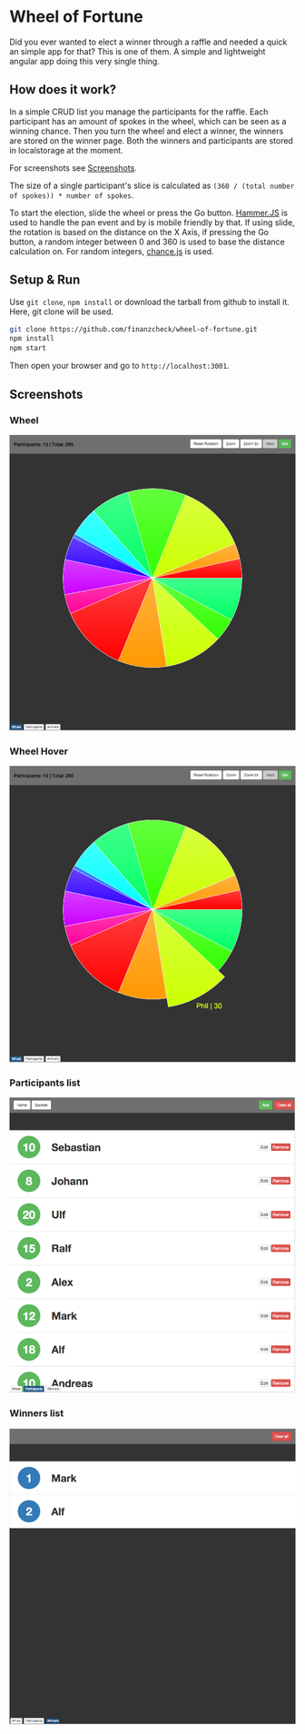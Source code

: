 # Wheel of Fortune
Did you ever wanted to elect a winner through a raffle and needed a quick an simple app for that? This is one of them. A simple and lightweight angular app doing this very single thing.

## How does it work?
In a simple CRUD list you manage the participants for the raffle. Each participant has an amount of spokes in the wheel, which can be seen as a winning chance. Then you turn the wheel and elect a winner, the winners are stored on the winner page. Both the winners and participants are stored in localstorage at the moment.

For screenshots see [Screenshots](#screenshots).

The size of a single participant's slice is calculated as `(360 / (total number of spokes)) * number of spokes`.

To start the election, slide the wheel or press the Go button. [Hammer.JS](http://hammerjs.github.io/) is used to handle the pan event and by is mobile friendly by  that. If using slide, the rotation is based on the distance on the X Axis, if pressing the Go button, a random integer between 0 and 360 is used to base the distance calculation on. For random integers, [chance.js](http://chancejs.com/) is used.

## Setup & Run
Use `git clone`, `npm install` or download the tarball from github to install it. Here, git clone will be used.

```bash
git clone https://github.com/finanzcheck/wheel-of-fortune.git
npm install
npm start
```

Then open your browser and go to `http://localhost:3001`.

## Screenshots
### Wheel
![Wheel](/docs/screenshots/wheel.png?raw=true "Wheel")

### Wheel Hover
![Wheel Hover](/docs/screenshots/wheel_hover.png?raw=true "Wheel")

### Participants list
![Participants](/docs/screenshots/participants.png?raw=true "Wheel")

### Winners list
![Winners](/docs/screenshots/winners.png?raw=true "Wheel")

